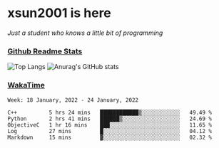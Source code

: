 # xsun2001 is here

*Just a student who knows a little bit of programming*

### [Github Readme Stats](https://github.com/anuraghazra/github-readme-stats)

![Top Langs](https://github-readme-stats.vercel.app/api/top-langs/?username=xsun2001&layout=compact&theme=radical) ![Anurag's GitHub stats](https://github-readme-stats.vercel.app/api?username=xsun2001&show_icons=true&theme=radical)

### [WakaTime](https://wakatime.com)

<!--START_SECTION:waka-->
```text
Week: 18 January, 2022 - 24 January, 2022

C++          5 hrs 24 mins   ████████████▒░░░░░░░░░░░░   49.49 % 
Python       2 hrs 41 mins   ██████▒░░░░░░░░░░░░░░░░░░   24.69 % 
ObjectiveC   1 hr 16 mins    ███░░░░░░░░░░░░░░░░░░░░░░   11.65 % 
Log          27 mins         █░░░░░░░░░░░░░░░░░░░░░░░░   04.12 % 
Markdown     15 mins         ▓░░░░░░░░░░░░░░░░░░░░░░░░   02.32 % 
```
<!--END_SECTION:waka-->
